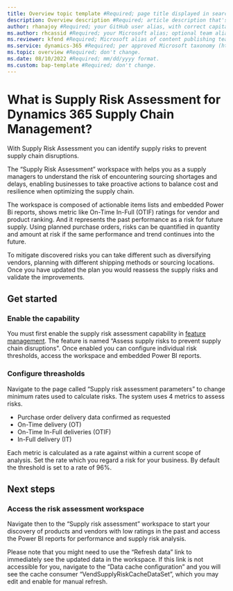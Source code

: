 ```yaml
---
title: Overview topic template #Required; page title displayed in search results. Don't enclose in quotation marks. 
description: Overview description #Required; article description that's displayed in search results. Don't enclose in quotation marks. Do end with a period.
author: rhanajoy #Required; your GitHub user alias, with correct capitalization. 
ms.author: rhcassid #Required; your Microsoft alias; optional team alias. 
ms.reviewer: kfend #Required; Microsoft alias of content publishing team member.
ms.service: dynamics-365 #Required; per approved Microsoft taxonomy (https://taxonomy.docs.microsoft.com/TaxonomyServiceAdminPage/#/taxonomy/detail/2022-04-07T09:00:02.5587920Z!a892accc-6925-4c06-8723-fb5e30ba7ca3/product).
ms.topic: overview #Required; don't change.
ms.date: 08/10/2022 #Required; mm/dd/yyyy format.
ms.custom: bap-template #Required; don't change.
---
```


<!--Remove all the comments in this template before you sign-off or merge to the main branch.-->

<!--This template provides the basic structure of a service/product overview article. See [Write an overview](write-an-overview.md) in the contributor guide. To provide feedback on this template contact [bace feedback team](mailto:templateswg@microsoft.com).-->

<!--H1. Required. Set expectations for what the content covers, so customers know the content meets their needs. H1 format is # What is {subject}?-->
# What is Supply Risk Assessment for Dynamics 365 Supply Chain Management?
With Supply Risk Assessment you can identify supply risks to prevent supply chain disruptions.

The “Supply Risk Assessment” workspace with helps you as a supply managers to understand the risk of encountering sourcing shortages and delays, enabling businesses to take proactive actions to balance cost and resilience when optimizing the supply chain.

The workspace is composed of actionable items lists and embedded Power Bi reports, shows metric like On-Time In-Full (OTIF) ratings for vendor and product ranking. And it represents the past performance as a risk for future supply. Using planned purchase orders, risks can be quantified in quantity and amount at risk if the same performance and trend continues into the future.

To mitigate discovered risks you can take different such as diversifying vendors, planning with different shipping methods or sourcing locations. Once you have updated the plan you would reassess the supply risks and validate the improvements.

<!--Introductory paragraph. Required. Lead with a light intro that describes what the article covers. Answer the fundamental questions, "why would I want to know this and what is the business value?". Keep it short.-->
<!--add your intro paragraph here-->

<!--H2s. Required. Give each H2 a heading that sets expectations for the content that follows. Follow the H2 headings with a sentence about how the section contributes to the whole.-->
## Get started
### Enable the capability

You must first enable the supply risk assessment capability in [feature management](../../fin-ops-core/fin-ops/get-started/feature-management/feature-management-overview.md). The feature is named “Assess supply risks to prevent supply chain disruptions".
Once enabled you can configure individual risk thresholds, access the workspace and  embedded Power BI reports.

### Configure threasholds
Navigate to the page called “Supply risk assessment parameters” to change minimum rates used to calculate risks. The system uses 4 metrics to assess risks.

- Purchase order delivery data confirmed as requested
- On-Time delivery (OT)
- On-Time In-Full deliveries (OTIF)
- In-Full delivery (IT)

Each metric is calculated as a rate against within a current scope of analysis. Set the rate which you regard a risk for your business. By default the threshold is set to a rate of 96%.


<!--Next steps Required. Provide at least one next step and no more than three. Include some context so the customer can determine why they would click the link.-->
## Next steps
### Access the risk assessment workspace
Navigate then to the “Supply risk assessment” workspace to start your discovery of products and vendors with low ratings in the past and access the Power BI reports for performance and supply risk analysis.

Please note that you might need to use the “Refresh data” link to immediately see the updated data in the workspace. If this link is not accessible for you, navigate to the “Data cache configuration” and you will see the cache consumer “VendSupplyRiskCacheDataSet”, which you may edit and enable for manual refresh.

